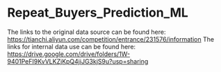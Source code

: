 # Repeat_Buyers_Prediction_ML
The links to the original data source can be found here: https://tianchi.aliyun.com/competition/entrance/231576/information
The links for internal data use can be found here: https://drive.google.com/drive/folders/1W-9401PeFI9KvVLKZjKpQ4jiJG3kjS9u?usp=sharing
